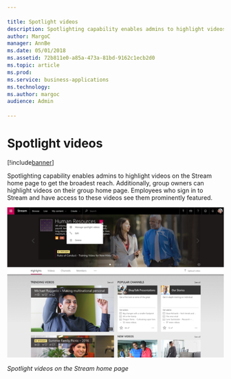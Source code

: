 ```yaml
---

title: Spotlight videos
description: Spotlighting capability enables admins to highlight videos on the Stream home page to get the broadest reach.
author: MargoC
manager: AnnBe
ms.date: 05/01/2018
ms.assetid: 72b811e0-a85a-473a-81bd-9162c1ecb2d0
ms.topic: article
ms.prod: 
ms.service: business-applications
ms.technology: 
ms.author: margoc
audience: Admin

---
```

# Spotlight videos

[!include[banner](../../includes/banner.md)]


Spotlighting capability enables admins to highlight videos on the Stream home
page to get the broadest reach. Additionally, group owners can highlight videos
on their group home page. Employees who sign in to Stream and have access to
these videos see them prominently featured.

![Spotlight videos on the Stream home page](media/spotlight-videos-1.png "Spotlight videos on the Stream home page")

*Spotlight videos on the Stream home page*
